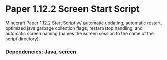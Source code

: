 # Paper 1.12.2 Screen Start Script
Minecraft Paper 1.12.2 Start Script w/ automatic updating, automatic restart, optimized java garbage collection flags, restart/stop handling, and automatic screen naming (names the screen session to the name of the script directory).


### Dependencies: Java, screen
